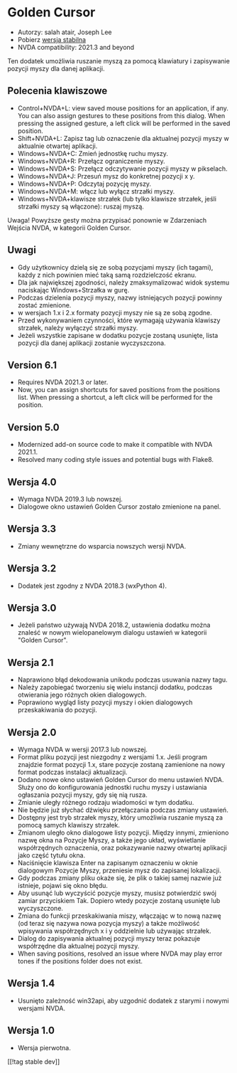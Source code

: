 # Golden Cursor #

* Autorzy: salah atair, Joseph Lee
* Pobierz [wersja stabilna][1]
* NVDA compatibility: 2021.3 and beyond

Ten dodatek umożliwia ruszanie myszą za pomocą klawiatury i zapisywanie
pozycji myszy dla danej aplikacji.

## Polecenia klawiszowe

* Control+NVDA+L: view saved mouse positions for an application, if any. You
  can also assign gestures to these positions from this dialog. When
  pressing the assigned gesture, a left click will be performed in the saved
  position.
* Shift+NVDA+L: Zapisz tag lub oznaczenie dla aktualnej pozycji myszy w
  aktualnie otwartej aplikacji.
* Windows+NVDA+C: Zmień jednostkę ruchu myszy.
* Windows+NVDA+R: Przełącz ograniczenie myszy.
* Windows+NVDA+S: Przełącz odczytywanie pozycji myszy w pikselach.
* Windows+NVDA+J: Przesuń mysz do konkretnej pozycji x y.
* Windows+NVDA+P: Odczytaj pozycję myszy.
* Windows+NVDA+M: włącz lub wyłącz strzałki myszy.
* Windows+NVDA+klawisze strzałek (lub tylko klawisze strzałek, jeśli
  strzałki myszy są włączone): ruszaj myszą.

Uwaga! Powyższe gesty można przypisać ponownie w Zdarzeniach Wejścia NVDA, w
kategorii Golden Cursor.

## Uwagi

* Gdy użytkownicy dzielą się ze sobą pozycjami myszy (ich tagami), każdy z
  nich powinien mieć taką samą rozdzielczość ekranu.
* Dla jak największej zgodności, należy zmaksymalizować widok systemu
  naciskając Windows+Strzałka w gurę.
* Podczas dzielenia pozycji myszy, nazwy istniejących pozycji powinny zostać
  zmienione.
* w wersjach 1.x i 2.x formaty pozycji myszy nie są ze sobą zgodne.
* Przed wykonywaniem czynności, które wymagają używania klawiszy strzałek,
  należy wyłączyć strzałki myszy.
* Jeżeli wszystkie zapisane w dodatku pozycje zostaną usunięte, lista
  pozycji dla danej aplikacji zostanie wyczyszczona.

## Version 6.1

* Requires NVDA 2021.3 or later.
* Now, you can assign shortcuts for saved positions from the positions
  list. When pressing a shortcut, a left click will be performed for the
  position.

## Version 5.0

* Modernized add-on source code to make it compatible with NVDA 2021.1.
* Resolved many coding style issues and potential bugs with Flake8.

## Wersja 4.0

* Wymaga NVDA 2019.3 lub nowszej.
* Dialogowe okno ustawień Golden Cursor zostało zmienione na panel.

## Wersja 3.3

* Zmiany wewnętrzne do wsparcia nowszych wersji NVDA.

## Wersja 3.2

* Dodatek jest zgodny z NVDA 2018.3 (wxPython 4).

## Wersja 3.0

* Jeżeli państwo używają NVDA 2018.2, ustawienia dodatku można znaleść w
  nowym wielopanelowym  dialogu ustawień w kategorii "Golden Cursor".

## Wersja 2.1

* Naprawiono błąd dekodowania unikodu podczas usuwania nazwy tagu.
* Należy zapobiegać tworzeniu się wielu instancji dodatku, podczas
  otwierania jego różnych okien dialogowych.
* Poprawiono wygląd listy pozycji myszy i okien dialogowych przeskakiwania
  do pozycji.

## Wersja 2.0

* Wymaga NVDA w wersji 2017.3 lub nowszej.
* Format pliku pozycji jest niezgodny z wersjami 1.x. Jeśli program znajdzie
  format pozycji 1.x, stare pozycje zostaną zamienione na nowy format
  podczas instalacji aktualizacji.
* Dodano nowe okno ustawień Golden Cursor do menu ustawień NVDA. Służy ono
  do konfigurowania jednostki ruchu myszy i ustawiania ogłaszania pozycji
  myszy, gdy się nią rusza.
* Zmianie uległy różnego rodzaju wiadomości w tym dodatku.
* Nie będzie już słychać dźwięku przełączania podczas zmiany ustawień.
* Dostępny jest tryb strzałek myszy, który umożliwia ruszanie myszą za
  pomocą samych klawiszy strzałek.
* Zmianom uległo okno dialogowe listy pozycji. Między innymi, zmieniono
  nazwę okna na Pozycje Myszy, a także jego układ, wyświetlanie
  współrzędnych oznaczenia, oraz pokazywanie nazwy otwartej aplikacji jako
  część tytułu okna.
* Naciśnięcie klawisza Enter na zapisanym oznaczeniu w oknie dialogowym
  Pozycje Myszy, przeniesie mysz do zapisanej lokalizacji.
* Gdy podczas zmiany pliku okaże się, że plik o takiej samej nazwie już
  istnieje, pojawi się okno błędu.
* Aby usunąć lub wyczyścić pozycje myszy, musisz potwierdzić swój zamiar
  przyciskiem Tak. Dopiero wtedy pozycje zostaną usunięte lub wyczyszczone.
* Zmiana do funkcji przeskakiwania miszy, włączając w to nową nazwę (od
  teraz się nazywa nowa pozycja myszy) a także możliwość wpisywania
  współrzędnych x i y oddzielnie lub używając strzałek.
* Dialog do zapisywania aktualnej pozycji myszy teraz pokazuje współrzędne
  dla aktualnej pozycji myszy.
* When saving positions, resolved an issue where NVDA may play error tones
  if the positions folder does not exist.

## Wersja 1.4

* Usunięto zależność win32api, aby uzgodnić dodatek z starymi i nowymi
  wersjami NVDA.

## Wersja 1.0

* Wersja pierwotna.

[[!tag stable dev]]

[1]: https://addons.nvda-project.org/files/get.php?file=gc

[2]: https://addons.nvda-project.org/files/get.php?file=gc-dev
